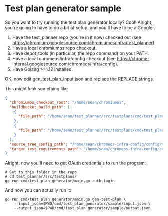 # Test plan generator sample

So you want to try running the test plan generator locally? Cool! Alright,
you're going to have to do a bit of setup, and you'll have to be a Googler.

1. Have the test_planner repo (you're in it now) checked out (see
   https://chromium.googlesource.com/chromiumos/infra/test_planner).
1. Have a local chromiumos repo checkout.
1. Have depot_tools (in particular, the repo command) on your PATH.
1. Have a local chromeos/infra/config checkout (see
   https://chrome-internal.googlesource.com/chromeos/infra/config).
1. Have Golang >=1.12 installed.

OK, now edit gen_test_plan_input.json and replace the REPLACE strings.

This might look something like

```json
{
  "chromiumos_checkout_root": "/home/sean/chromiumos",
  "buildbucket_build_path": [
    {
      "file_path": "/home/sean/test_planner/src/testplans/cmd/test_plan_generator/sample/build_bucket_build_1.cfg"
    },
    {
      "file_path": "/home/sean/test_planner/src/testplans/cmd/test_plan_generator/sample/build_bucket_build_2.cfg"
    }
  ],
  "source_tree_config_path": "/home/sean/chromeos-infra-config/config/testingconfig/generated/source_tree_test_config.cfg",
  "target_test_requirements_path": "/home/sean/chromeos-infra-config/config/testingconfig/generated/target_test_requirements.cfg"
}
```

Alright, now you'll need to get OAuth credentials to run the program:

```shell
# Get to this folder in the repo
# cd test_planner/src/testplans/
go run cmd/test_plan_generator/main.go auth-login
```

And now you can actually run it:

```shell
go run cmd/test_plan_generator/main.go gen-test-plan \
    --input_json=$PWD/cmd/test_plan_generator/sample/input.json \
    --output_json=$PWD/cmd/test_plan_generator/sample/output.json
```
